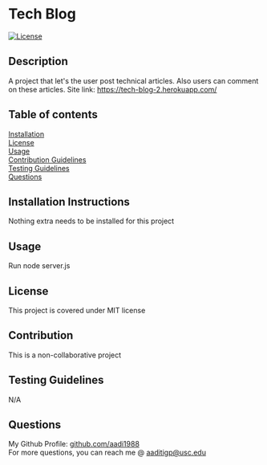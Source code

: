 # Tech Blog
  [![License](<https://img.shields.io/static/v1?label=License&message=MIT&color=green>)]()
## Description
A project that let's the user post technical articles. Also users can comment on these articles.
Site link: https://tech-blog-2.herokuapp.com/
## Table of contents
[Installation](#installation-instructions)  
[License](#license)  
[Usage](#usage)  
[Contribution Guidelines](#contribution-guidelines)  
[Testing Guidelines](#testing-guidelines)  
[Questions](#questions)
## Installation Instructions
Nothing extra needs to be installed for this project
## Usage
Run node server.js
## License
This project is covered under MIT license
## Contribution
This is a non-collaborative project
## Testing Guidelines
N/A
## Questions
My Github Profile: [github.com/aadi1988](https://github.com/aadi1988)  
For more questions, you can reach me @ aaditigp@usc.edu

